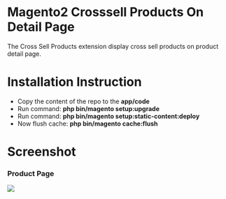 # Magento2 Crosssell Products On Detail Page

The Cross Sell Products extension display cross sell products on product detail page.

# Installation Instruction

- Copy the content of the repo to the <b>app/code</b>
- Run command: <b>php bin/magento setup:upgrade</b>
- Run command: <b>php bin/magento setup:static-content:deploy</b>
- Now flush cache: <b>php bin/magento cache:flush</b>


# Screenshot

<h3>Product Page</h3>
<img src="https://prnt.sc/h18itm" border="0">

